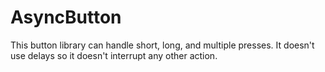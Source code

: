 # AsyncButton

This button library can handle short, long, and multiple presses. It doesn't use delays so it doesn't interrupt any other action. 
